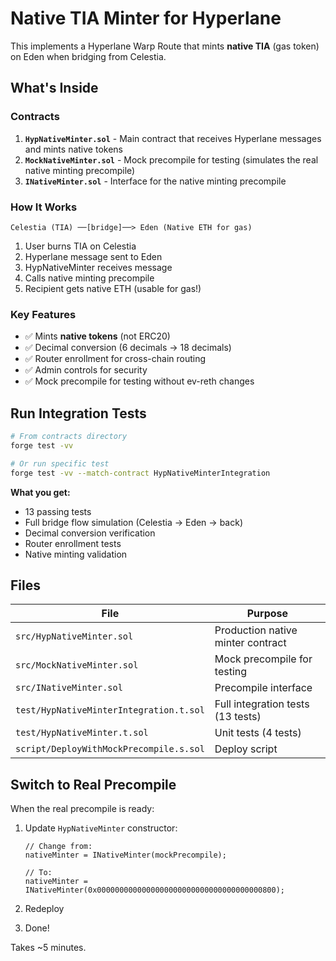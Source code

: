 # Native TIA Minter for Hyperlane

This implements a Hyperlane Warp Route that mints **native TIA** (gas token) on Eden when bridging from Celestia.

## What's Inside

### Contracts

1. **`HypNativeMinter.sol`** - Main contract that receives Hyperlane messages and mints native tokens
2. **`MockNativeMinter.sol`** - Mock precompile for testing (simulates the real native minting precompile)
3. **`INativeMinter.sol`** - Interface for the native minting precompile

### How It Works

```
Celestia (TIA) ──[bridge]──> Eden (Native ETH for gas)
```

1. User burns TIA on Celestia
2. Hyperlane message sent to Eden
3. HypNativeMinter receives message
4. Calls native minting precompile
5. Recipient gets native ETH (usable for gas!)

### Key Features

- ✅ Mints **native tokens** (not ERC20)
- ✅ Decimal conversion (6 decimals → 18 decimals)
- ✅ Router enrollment for cross-chain routing
- ✅ Admin controls for security
- ✅ Mock precompile for testing without ev-reth changes

## Run Integration Tests

```bash
# From contracts directory
forge test -vv

# Or run specific test
forge test -vv --match-contract HypNativeMinterIntegration
```

**What you get:**
- 13 passing tests
- Full bridge flow simulation (Celestia → Eden → back)
- Decimal conversion verification
- Router enrollment tests
- Native minting validation

## Files

| File | Purpose |
|------|---------|
| `src/HypNativeMinter.sol` | Production native minter contract |
| `src/MockNativeMinter.sol` | Mock precompile for testing |
| `src/INativeMinter.sol` | Precompile interface |
| `test/HypNativeMinterIntegration.t.sol` | Full integration tests (13 tests) |
| `test/HypNativeMinter.t.sol` | Unit tests (4 tests) |
| `script/DeployWithMockPrecompile.s.sol` | Deploy script |

## Switch to Real Precompile

When the real precompile is ready:

1. Update `HypNativeMinter` constructor:
   ```solidity
   // Change from:
   nativeMinter = INativeMinter(mockPrecompile);

   // To:
   nativeMinter = INativeMinter(0x0000000000000000000000000000000000000800);
   ```

2. Redeploy
3. Done!

Takes ~5 minutes.
